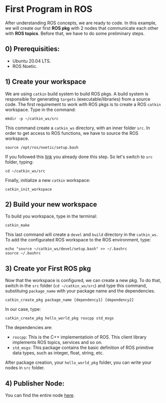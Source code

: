 # First Program in ROS
After understanding ROS concepts, we are ready to code. In this example, we will create our first **ROS pkg** with 2 nodes that communicate each other with **ROS topics**. Before that, we have to do some preliminary steps.

## 0) Prerequisities:
- Ubuntu 20.04 LTS.
- ROS Noetic.

## 1) Create your workspace
We are using `catkin` build system to build ROS pkgs. A build system is responsible for generating `targets` (executable/libraries) from a source code. The first requirement to work with ROS pkgs is to create a ROS `catkin` workspace. Type in the command:
```
mkdir -p ~/catkin_ws/src
```
This command create a `catkin_ws` directory, with an inner folder `src`. In order to get access to ROS functions, we have to source the ROS workspace.

```
source /opt/ros/noetic/setup.bash
```
If you followed this [link](http://wiki.ros.org/noetic/Installation/Ubuntu) you already done this step. So let's switch to  `src` folder, typing:
```
cd ~/catkin_ws/src
```
Finally, initialize a new `catkin` workspace:
```
catkin_init_workspace
```

## 2) Build your new workspace
To build you workspace, type in the terminal:
```
catkin_make
```
This last command will create a `devel` and `build` directory in the `catkin_ws`. To add the configurated ROS workspace to the ROS environment, type:

```
echo "source ~/catkin_ws/devel/setup.bash" >> ~/.bashrc
source ~/.bashrc
```
## 3) Create yor First ROS pkg
Now that the workspace is configured, we can create a new pkg. To do that, switch in the `src` folder (`cd ~/catkin_ws/src`) and type this command, substituing `package_name` with your package name and the dependencies.
```
catkin_create_pkg package_name [dependency1] [dependency2]
```

In our case, type:
```
catkin_create_pkg hello_world_pkg roscpp std_msgs
```
The dependencies are:
- `roscpp`: This is the C++ implementatioin of ROS. This client library implements ROS topics, services and so on.
- `std_msgs`: This package contains the basic definition of ROS primitive data types, such as integer, float, string, etc.

After package creation, your `hello_world_pkg` folder, you can write your nodes in `src` folder.

## 4) Publisher Node:
You can find the entire node [here](hello_world_pkg/src/publisher.cpp).


